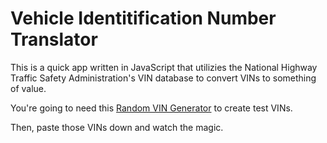 # Vehicle Identitification Number Translator

This is a quick app written in JavaScript that utilizies the National Highway Traffic Safety Administration's VIN database to convert VINs to something of value.

You're going to need this [Random VIN Generator](https://vingenerator.org/) to create test VINs.

Then, paste those VINs down and watch the magic.
